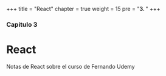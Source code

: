 +++
title = "React"
chapter = true
weight = 15
pre = "<b>3. </b>"
+++

### Capitulo 3

# React

Notas de React sobre el curso de Fernando Udemy
